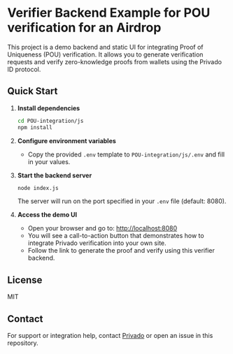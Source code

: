 # Verifier Backend Example for POU verification for an Airdrop

This project is a demo backend and static UI for integrating Proof of Uniqueness (POU) verification. It allows you to generate verification requests and verify zero-knowledge proofs from wallets using the Privado ID protocol.

## Quick Start

1. **Install dependencies**

   ```bash
   cd POU-integration/js
   npm install
   ```

2. **Configure environment variables**

   - Copy the provided `.env` template to `POU-integration/js/.env` and fill in your values.

3. **Start the backend server**

   ```bash
   node index.js
   ```

   The server will run on the port specified in your `.env` file (default: 8080).

4. **Access the demo UI**

   - Open your browser and go to: [http://localhost:8080](http://localhost:8080)
   - You will see a call-to-action button that demonstrates how to integrate Privado verification into your own site.
   - Follow the link to generate the proof and verify using this verifier backend.


## License

MIT

## Contact

For support or integration help, contact [Privado](https://privado.id) or open an issue in this repository. 
